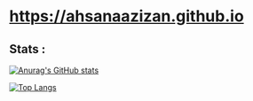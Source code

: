 # https://ahsanaazizan.github.io

## Stats :

[![Anurag's GitHub stats](https://github-readme-stats.vercel.app/api?username=ahsanAazizan&show_icons=true&theme=transparent)](https://github.com/anuraghazra/github-readme-statst)


[![Top Langs](https://github-readme-stats.vercel.app/api/top-langs/?username=ahsanAazizan&show_icons=true&theme=transparent)](https://github.com/anuraghazra/github-readme-stats)
